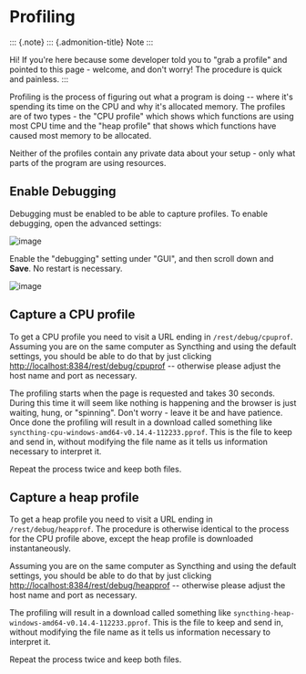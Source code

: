 Profiling
=========

::: {.note}
::: {.admonition-title}
Note
:::

Hi! If you\'re here because some developer told you to \"grab a
profile\" and pointed to this page - welcome, and don\'t worry! The
procedure is quick and painless.
:::

Profiling is the process of figuring out what a program is doing \--
where it\'s spending its time on the CPU and why it\'s allocated memory.
The profiles are of two types - the \"CPU profile\" which shows which
functions are using most CPU time and the \"heap profile\" that shows
which functions have caused most memory to be allocated.

Neither of the profiles contain any private data about your setup - only
what parts of the program are using resources.

Enable Debugging
----------------

Debugging must be enabled to be able to capture profiles. To enable
debugging, open the advanced settings:

![image](advanced-settings.png)

Enable the \"debugging\" setting under \"GUI\", and then scroll down and
**Save**. No restart is necessary.

![image](gui-debugging.png)

Capture a CPU profile
---------------------

To get a CPU profile you need to visit a URL ending in
`/rest/debug/cpuprof`. Assuming you are on the same computer as
Syncthing and using the default settings, you should be able to do that
by just clicking <http://localhost:8384/rest/debug/cpuprof> \--
otherwise please adjust the host name and port as necessary.

The profiling starts when the page is requested and takes 30 seconds.
During this time it will seem like nothing is happening and the browser
is just waiting, hung, or \"spinning\". Don\'t worry - leave it be and
have patience. Once done the profiling will result in a download called
something like `syncthing-cpu-windows-amd64-v0.14.4-112233.pprof`. This
is the file to keep and send in, without modifying the file name as it
tells us information necessary to interpret it.

Repeat the process twice and keep both files.

Capture a heap profile
----------------------

To get a heap profile you need to visit a URL ending in
`/rest/debug/heapprof`. The procedure is otherwise identical to the
process for the CPU profile above, except the heap profile is downloaded
instantaneously.

Assuming you are on the same computer as Syncthing and using the default
settings, you should be able to do that by just clicking
<http://localhost:8384/rest/debug/heapprof> \-- otherwise please adjust
the host name and port as necessary.

The profiling will result in a download called something like
`syncthing-heap-windows-amd64-v0.14.4-112233.pprof`. This is the file to
keep and send in, without modifying the file name as it tells us
information necessary to interpret it.

Repeat the process twice and keep both files.
